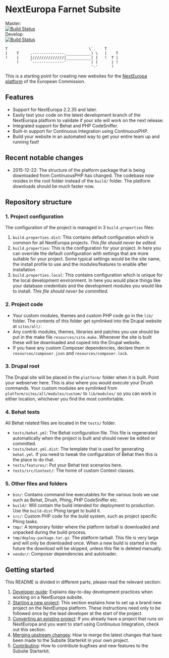 # NextEuropa Farnet Subsite

Master:  
[![Build Status](https://status.continuousphp.com/git-hub/champcy/farnet-dev?token=6f9b7c54-03c7-417a-b8bf-280203a2a818&branch=master)](https://continuousphp.com/git-hub/champcy/farnet-dev)  
Develop:   
[![Build Status](https://status.continuousphp.com/git-hub/champcy/farnet-dev?token=6f9b7c54-03c7-417a-b8bf-280203a2a818&branch=develop)](https://continuousphp.com/git-hub/champcy/farnet-dev)  

```
T                                    \`.    T
|    T     .--------------.___________) \   |    T
!    |     |//////////////|___________[ ]   !  T |
     !     `--------------'           ) (      | !
                                      '-'      !
```

This is a starting point for creating new websites for the [NextEuropa
platform](https://blogs.ec.europa.eu/eu-digital/content/next-europa-it-platform)
of the European Commission.


## Features

- Support for NextEuropa 2.2.35 and later.
- Easily test your code on the latest development branch of the NextEuropa
  platform to validate if your site will work on the next release.
- Integrated support for Behat and PHP CodeSniffer.
- Built-in support for Continuous Integration using ContinuousPHP.
- Build your website in an automated way to get your entire team up and running
  fast!

## Recent notable changes

- 2015-12-22: The structure of the platform package that is being downloaded
  from ContinuousPHP has changed. The codebase now resides in the root folder
  instead of the `build/` folder. The platform downloads should be much faster
  now.


## Repository structure

### 1. Project configuration

The configuration of the project is managed in 3 `build.properties` files:

1.  `build.properties.dist`: This contains default configuration which is
    common for all NextEuropa projects. *This file should never be edited.*
2.  `build.properties`: This is the configuration for your project. In here you
    can override the default configuration with settings that are more suitable
    for your project. Some typical settings would be the site name, the install
    profile to use and the modules/features to enable after installation.
3.  `build.properties.local`: This contains configuration which is unique for
    the local development environment. In here you would place things like your
    database credentials and the development modules you would like to install.
    *This file should never be committed.*

### 2. Project code

* Your custom modules, themes and custom PHP code go in the `lib/` folder. The
  contents of this folder get symlinked into the Drupal website at `sites/all/`.
* Any contrib modules, themes, libraries and patches you use should be put in
  the make file `resources/site.make`. Whenever the site is built these will be
  downloaded and copied into the Drupal website.
* If you have any custom Composer dependencies, declare them in
  `resources/composer.json` and `resources/composer.lock`.

### 3. Drupal root

The Drupal site will be placed in the `platform/` folder when it is built. Point
your webserver here. This is also where you would execute your Drush commands.
Your custom modules are symlinked from `platform/sites/all/modules/custom/` to
`lib/modules/` so you can work in either location, whichever you find the most
comfortable.

### 4. Behat tests

All Behat related files are located in the `tests/` folder.

* `tests/behat.yml`: The Behat configuration file. This file is regenerated
  automatically when the project is built and should never be edited or
   committed.
* `tests/behat.yml.dist`: The template that is used for generating `behat.yml`.
  If you need to tweak the configuration of Behat then this is the place to do
  that.
* `tests/features/`: Put your Behat test scenarios here.
* `tests/src/Context/`: The home of custom Context classes.

### 5. Other files and folders

* `bin/`: Contains command line executables for the various tools we use such as
  Behat, Drush, Phing, PHP CodeSniffer etc.
* `build/`: Will contain the build intended for deployment to production. Use
  the `build-dist` Phing target to build it.
* `src/`: Custom PHP code for the build system, such as project specific Phing
  tasks.
* `tmp/`: A temporary folder where the platform tarball is downloaded and
  unpacked during the build process.
* `tmp/deploy-package.tar.gz`: The platform tarball. This file is very large and
  will only be downloaded once. When a new build is started in the future the
  download will be skipped, unless this file is deleted manually.
* `vendor/`: Composer dependencies and autoloader.


## Getting started

This README is divided in different parts, please read the relevant section:

1. [Developer guide](docs/developer-guide.md): Explains day-to-day
   development practices when working on a NextEuropa subsite.
2. [Starting a new project](docs/starting-a-new-project.md): This
   section explains how to set up a brand new project on the NextEuropa
   platform. These instructions need only to be followed once by the lead
   developer at the start of the project.
3. [Converting an existing project](docs/converting-an-existing-project.md):
   If you already have a project that runs on NextEuropa and you want to start
   using Continuous Integration, check out this section.
4. [Merging upstream changes](docs/merging-upstream-changes.md): How to
   merge the latest changes that have been made to the Subsite Starterkit in
   your own project.
5. [Contributing](docs/contributing.md): How to contribute bugfixes and
   new features to the Subsite Starterkit.
